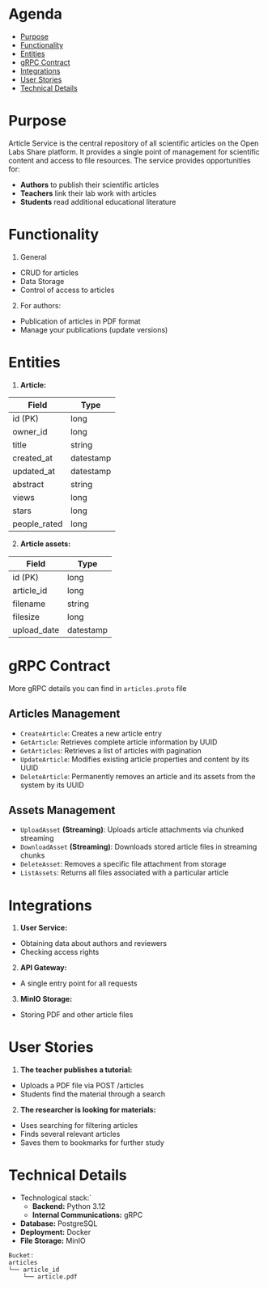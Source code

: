 # Agenda

- [Purpose](#purpose)
- [Functionality](#functionality)
- [Entities](#entities)
- [gRPC Contract](#grpc-contract)
- [Integrations](#integrations)
- [User Stories](#user-stories)
- [Technical Details](#technical-details)

# Purpose

Article Service is the central repository of all scientific articles on the Open Labs Share platform. It provides a single point of management for scientific content and access to file resources. The service provides opportunities for:
- **Authors** to publish their scientific articles
- **Teachers** link their lab work with articles
- **Students** read additional educational literature

# Functionality

1. General
- CRUD for articles
- Data Storage
- Control of access to articles

2. For authors:
- Publication of articles in PDF format
- Manage your publications (update versions)

# Entities

1. **Article:**

| Field        | Type      |
|--------------|-----------|
| id (PK)      | long      |
| owner_id     | long      |
| title        | string    |
| created_at   | datestamp |
| updated_at   | datestamp |
| abstract     | string    |
| views        | long      |
| stars        | long      |
| people_rated | long      |


2. **Article assets:**

| Field       | Type      |
|-------------|-----------|
| id (PK)     | long      |
| article_id  | long      |
| filename    | string    |
| filesize    | long      |
| upload_date | datestamp |


# gRPC Contract

More gRPC details you can find in `articles.proto` file

## Articles Management

- `CreateArticle`: Creates a new article entry
- `GetArticle`: Retrieves complete article information by UUID
- `GetArticles`: Retrieves a list of articles with pagination 
- `UpdateArticle`: Modifies existing article properties and content by its UUID
- `DeleteArticle`: Permanently removes an article and its assets from the system by its UUID 

## Assets Management

- `UploadAsset` **(Streaming)**: Uploads article attachments via chunked streaming
- `DownloadAsset` **(Streaming)**: Downloads stored article files in streaming chunks
- `DeleteAsset`: Removes a specific file attachment from storage
- `ListAssets`: Returns all files associated with a particular article

# Integrations

1. **User Service:**
- Obtaining data about authors and reviewers
- Checking access rights

2. **API Gateway:**
- A single entry point for all requests

3. **MinIO Storage:**
- Storing PDF and other article files

# User Stories

1. **The teacher publishes a tutorial:**
- Uploads a PDF file via POST /articles
- Students find the material through a search

2. **The researcher is looking for materials:**
- Uses searching for filtering articles
- Finds several relevant articles
- Saves them to bookmarks for further study

# Technical Details
- Technological stack:`
	- **Backend:** Python 3.12
	- **Internal Communications:** gRPC
- **Database:** PostgreSQL
- **Deployment:** Docker
- **File Storage:** MinIO
```
Bucket:
articles
└── article_id
    └── article.pdf
```
